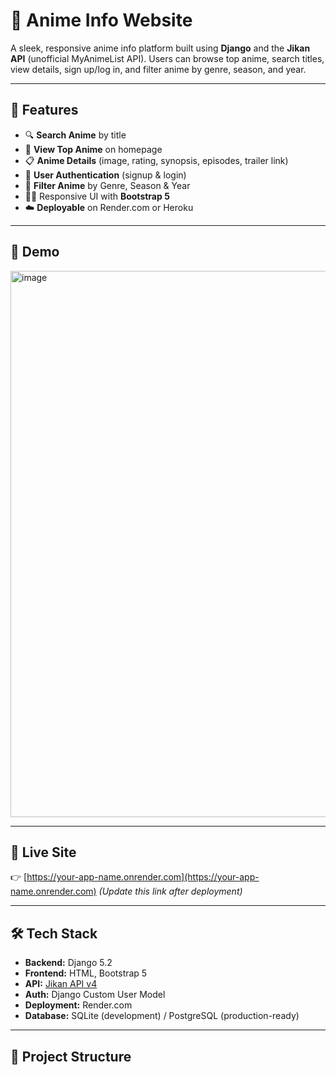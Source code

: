 # 🎌 Anime Info Website

A sleek, responsive anime info platform built using **Django** and the **Jikan API** (unofficial MyAnimeList API). Users can browse top anime, search titles, view details, sign up/log in, and filter anime by genre, season, and year.

---

## 🚀 Features

- 🔍 **Search Anime** by title  
- 🥇 **View Top Anime** on homepage  
- 📋 **Anime Details** (image, rating, synopsis, episodes, trailer link)  
- 🔐 **User Authentication** (signup & login)  
- 🎯 **Filter Anime** by Genre, Season & Year  
- 🧑‍💻 Responsive UI with **Bootstrap 5**  
- ☁️ **Deployable** on Render.com or Heroku

---

## 📸 Demo

<img width="1877" height="874" alt="image" src="https://github.com/user-attachments/assets/4b42ef11-46e7-471f-9a10-7615d3226623" />


---

## 🔗 Live Site

👉 [https://your-app-name.onrender.com](https://your-app-name.onrender.com) *(Update this link after deployment)*

---

## 🛠 Tech Stack

- **Backend:** Django 5.2
- **Frontend:** HTML, Bootstrap 5
- **API:** [Jikan API v4](https://docs.api.jikan.moe/)
- **Auth:** Django Custom User Model
- **Deployment:** Render.com
- **Database:** SQLite (development) / PostgreSQL (production-ready)

---

## 📁 Project Structure

